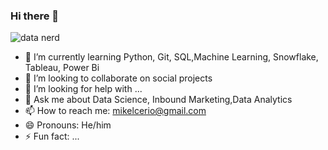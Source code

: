 ### Hi there 👋 
![data nerd](https://github.com/MikelCerio/MikelCerio/assets/132581062/a8d4f095-bc92-4df4-85ad-c38285f5782e)


- 🌱 I’m currently learning Python, Git, SQL,Machine Learning, Snowflake, Tableau, Power Bi
- 👯 I’m looking to collaborate on social projects
- 🤔 I’m looking for help with ...
- 💬 Ask me about Data Science, Inbound Marketing,Data Analytics
- 📫 How to reach me: mikelcerio@gmail.com
- 😄 Pronouns: He/him
- ⚡ Fun fact: ...



